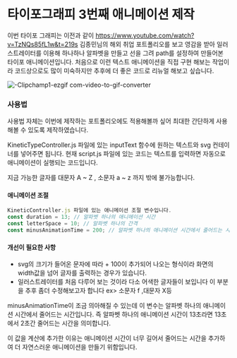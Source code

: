 # 타이포그래피 3번째 애니메이션 제작

이번 타이포 그래피는 이전과 같이 https://www.youtube.com/watch?v=TzNQs85fL1w&t=219s 김종민님의 해외 취업 포트폴리오를 보고 영감을 받아 일러스트레이터를 이용해 하나하나 알파벳을 만들고 선을 그려 path를 설정하여 만들어본 타이포 애니메이션입니다. 처음으로 이런 텍스트 애니메이션을 직접 구현 해보는 작업이라 코드상으로도 많이 미숙하지만 추후에 더 좋은 코드로 리뉴얼 해보고 싶습니다.

![-Clipchamp1-ezgif com-video-to-gif-converter](https://github.com/user-attachments/assets/9080f251-04f8-41a8-a720-0d60553c4dac)

### 사용법

사용법 자체는 이번에 제작하는 포트폴리오에도 적용해볼까 싶어 최대한 간단하게 사용해볼 수 있도록 제작하였습니다.

KineticTypeController.js 파일에 있는 inputText 함수에 원하는 텍스트와 svg 컨테이너를 넣어주면 됩니다. 현재 script.js 파일에 있는 코드는 텍스트를 입력하면 자동으로 애니메이션이 실행되는 코드입니다.

지금 가능한 글자를 대문자 A ~ Z , 소문자 a ~ z 까지 밖에 불가능합니다.

#### 애니메이션 조절

```javascript
KineticController.js 파일에 있는 애니메이션 조절 변수입니다.
const duration = 13; // 알파벳 하나의 애니메이션 시간
const letterSpace = 10; // 알파벳 하나의 간격
const minusAnimationTime = 200; // 알파벳 하나의 애니메이션 시간에서 줄어드는 시간
```

#### 개선이 필요한 사항

- svg의 크기가 들어온 문자에 따라 + 100이 추가되어 나오는 형식이라 화면의 width값을 넘어 글자를 출력하는 경우가 있습니다.
- 일러스트레이터를 처음 다루어 보는 것이라 다소 어색한 글자들이 보입니다 이 부분을 추후 좀더 수정해보고자 합니다 ex> 소문자 f ,대문자 X등

minusAnimationTime이 조금 의아해질 수 있는데 이 변수는 알파벳 하나의 애니메이션 시간에서 줄어드는 시간입니다. 즉 알파벳 하나의 애니메이션 시간이 13초라면 13초에서 2초간 줄어드는 시간을 의미합니다.

이 값을 계산에 추가한 이유는 애니메이션 시간이 너무 길어서 줄어드는 시간을 추가하여 더 자연스러운 애니메이션을 만들기 위함입니다.

